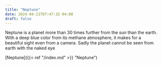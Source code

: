 ```yaml
---
title: "Neptune"
date: 2024-04-21T07:47:32-04:00
draft: false
---
```


Neptune is a planet more than 30 times further from the sun than the earth. With a deep blue color from its methane atmosphere, it makes for a beautiful sight even from a camera. Sadly the planet cannot be seen from earth with the naked eye

[Neptune]({{< ref "/index.md" >}} "Neptune")
